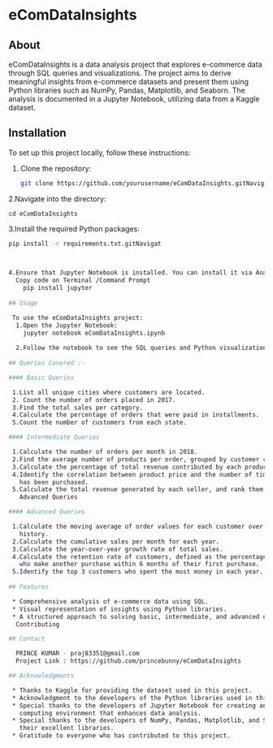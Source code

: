 # eComDataInsights

## About

eComDataInsights is a data analysis project that explores e-commerce data through SQL queries and visualizations. The project aims to derive meaningful insights from e-commerce datasets and present them using Python libraries such as NumPy, Pandas, Matplotlib, and Seaborn. The analysis is documented in a Jupyter Notebook, utilizing data from a Kaggle dataset.

## Installation

To set up this project locally, follow these instructions:

1. Clone the repository:

   ```bash
   git clone https://github.com/yourusername/eComDataInsights.gitNavigate to the

2.Navigate into the directory:   
   
    cd eComDataInsights

3.Install the required Python packages:

```bash
pip install -r requirements.txt.gitNavigat


   
4.Ensure that Jupyter Notebook is installed. You can install it via Anaconda or using pip:
  Copy code on Terminal /Command Prompt
    pip install jupyter
    
## Usage

 To use the eComDataInsights project:
  1.Open the Jupyter Notebook:
    jupyter notebook eComDataInsights.ipynb
    
  2.Follow the notebook to see the SQL queries and Python visualizations. 
  
## Queries Covered :-

#### Basic Queries

 1.List all unique cities where customers are located.
 2. Count the number of orders placed in 2017.
 3.Find the total sales per category.
 4.Calculate the percentage of orders that were paid in installments.
 5.Count the number of customers from each state.

#### Intermediate Queries

 1.Calculate the number of orders per month in 2018.
 2.Find the average number of products per order, grouped by customer city.
 3.Calculate the percentage of total revenue contributed by each product category.
 4.Identify the correlation between product price and the number of times a product 
   has been purchased.
 5.Calculate the total revenue generated by each seller, and rank them by revenue.
   Advanced Queries

#### Advanced Queries   

 1.Calculate the moving average of order values for each customer over their order 
   history.
 2.Calculate the cumulative sales per month for each year.
 3.Calculate the year-over-year growth rate of total sales.
 4.Calculate the retention rate of customers, defined as the percentage of customers 
   who make another purchase within 6 months of their first purchase.
 5.Identify the top 3 customers who spent the most money in each year.
 
## Features

 * Comprehensive analysis of e-commerce data using SQL.
 * Visual representation of insights using Python libraries.
 * A structured approach to solving basic, intermediate, and advanced queries.
  Contributing

## Contact

  PRINCE KUMAR - praj83351@gmail.com
  Project Link : https://github.com/princebunny/eComDataInsights

## Acknowledgments

 * Thanks to Kaggle for providing the dataset used in this project.
 * Acknowledgment to the developers of the Python libraries used in this project
 * Special thanks to the developers of Jupyter Notebook for creating an interactive 
   computing environment that enhances data analysis.
 * Special thanks to the developers of NumPy, Pandas, Matplotlib, and Seaborn for 
   their excellent libraries.
 * Gratitude to everyone who has contributed to this project.
   
  

  
